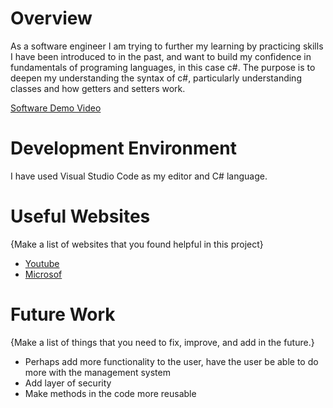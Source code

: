 # Overview


As a software engineer I am trying to further my learning by practicing skills I have been introduced to in the past, and want to build my confidence in fundamentals of programing languages, in this case c#. 
The purpose is to deepen my understanding the syntax of c#, particularly understanding classes and how getters and setters work.


[Software Demo Video](https://app.vidcast.io/share/3b2bc9b6-6473-4457-b0da-bf7dec6b0e73)

# Development Environment

I have used Visual Studio Code as my editor and C# language.

# Useful Websites

{Make a list of websites that you found helpful in this project}

- [Youtube ](https://www.youtube.com/watch?v=GhQdlIFylQ8)
- [Microsof](https://dotnet.microsoft.com/en-us/learn/csharp)

# Future Work

{Make a list of things that you need to fix, improve, and add in the future.}

- Perhaps add more functionality to the user, have the user be able to do more with the management system
- Add layer of security
- Make methods in the code more reusable